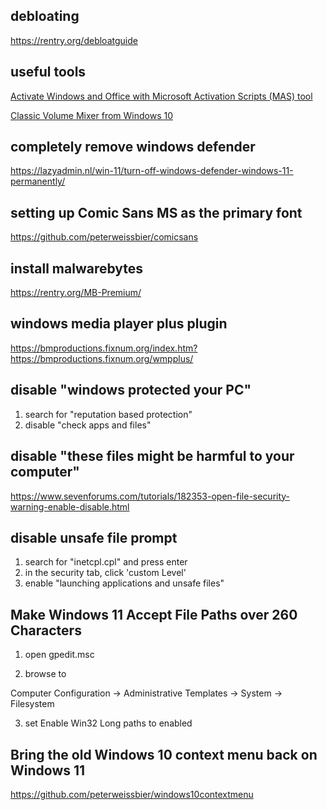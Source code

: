 ## debloating

https://rentry.org/debloatguide

## useful tools

[Activate Windows and Office with Microsoft Activation Scripts (MAS) tool](https://github.com/massgravel/Microsoft-Activation-Scripts)

[Classic Volume Mixer from Windows 10](https://github.com/popeen/Classic-Volume-Mixer)

## completely remove windows defender
https://lazyadmin.nl/win-11/turn-off-windows-defender-windows-11-permanently/

## setting up Comic Sans MS as the primary font

https://github.com/peterweissbier/comicsans

## install malwarebytes

https://rentry.org/MB-Premium/

## windows media player plus plugin

https://bmproductions.fixnum.org/index.htm?https://bmproductions.fixnum.org/wmpplus/

## disable "windows protected your PC"

1. search for "reputation based protection"
2. disable "check apps and files"

## disable "these files might be harmful to your computer"

https://www.sevenforums.com/tutorials/182353-open-file-security-warning-enable-disable.html

## disable unsafe file prompt

1. search for "inetcpl.cpl" and press enter
2. in the security tab, click 'custom Level'
3. enable "launching applications and unsafe files"

## Make Windows 11 Accept File Paths over 260 Characters

1. open gpedit.msc

2.  browse to

Computer Configuration -> Administrative Templates -> System -> Filesystem

3. set Enable Win32 Long paths to enabled

## Bring the old Windows 10 context menu back on Windows 11

https://github.com/peterweissbier/windows10contextmenu
